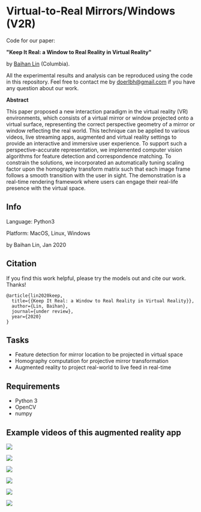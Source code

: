 # Virtual-to-Real Mirrors/Windows (V2R)

Code for our paper: 

**"Keep It Real: a Window to Real Reality in Virtual Reality"** 

by [Baihan Lin](http://www.columbia.edu/~bl2681/) (Columbia). 



All the experimental results and analysis can be reproduced using the code in this repository. Feel free to contact me by doerlbh@gmail.com if you have any question about our work.



**Abstract**

This paper proposed a new interaction paradigm in the virtual reality (VR) environments, which consists of a virtual mirror or window projected onto a virtual surface, representing the correct perspective geometry of a mirror or window reflecting the real world. This technique can be applied to various videos, live streaming apps, augmented and virtual reality settings to provide an interactive and immersive user experience. To support such a perspective-accurate representation, we implemented computer vision algorithms for feature detection and correspondence matching. To constrain the solutions, we incorporated an automatically tuning scaling factor upon the homography transform matrix such that each image frame follows a smooth transition with the user in sight. The demonstration is a real-time rendering framework where users can engage their real-life presence with the virtual space.



## Info

Language: Python3

Platform: MacOS, Linux, Windows

by Baihan Lin, Jan 2020




## Citation

If you find this work helpful, please try the models out and cite our work. Thanks!

    @article{lin2020keep,
      title={{Keep It Real: a Window to Real Reality in Virtual Reality}},
      author={Lin, Baihan},
      journal={under review},
      year={2020}
    }

  

## Tasks

* Feature detection for mirror location to be projected in virtual space
* Homography computation for projective mirror transformation
* Augmented reality to project real-world to live feed in real-time



## Requirements

* Python 3
* OpenCV
* numpy 



## Example videos of this augmented reality app

![](./asset/vid_2.gif "")

![](./asset/vid_3.gif "")

![](./asset/vid_4.gif "")

![](./asset/vid_8.gif "")

![](./asset/vid_1.gif "")

![](./asset/vid_7.gif "")